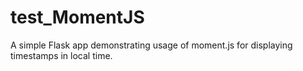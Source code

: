 # test_MomentJS

A simple Flask app demonstrating usage of moment.js for displaying timestamps in local time.
